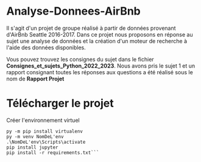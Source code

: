 # Analyse-Donnees-AirBnb

Il s'agit d'un projet de groupe réalisé à partir de données provenant d'AirBnb Seattle 2016-2017. Dans ce projet nous proposons en réponse au sujet une analyse de données et  la création d'un moteur de recherche à l'aide des données disponibles. 

Vous pouvez trouvez les consignes du sujet dans le fichier **Consignes_et_sujets_Python_2022_2023**. Nous avons pris le sujet 1 et un rapport consignant toutes les réponses aux questions a été réalisé sous le nom de **Rapport Projet**

# Télécharger le projet

Créer l'environnement virtuel

```
py -m pip install virtualenv
py -m venv NomDeL'env
.\NomDeL'env\Scripts\activate
pip install jupyter
pip install -r requirements.txt```
